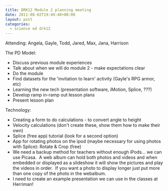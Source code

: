 ```yaml
---
title: DRK12 Module 2 planning meeting
date: 2011-08-02T19:49:40+00:00
layout: post
categories:
  - science ed drk12
---
```

Attending: Angela, Gayle, Todd, Jared, Max, Jana, Harrison

The PD Model:

  * Discuss previous module experiences
  * Talk about when we will do module 2 - make expectations clear
  * Do the module
  * Find datasets for the 'invitation to learn' activity (Gayle's RPG armor, etc)
  * Learning the new tech (presentation software, iMotion, Splice, ???)
  * Develop ramp in-ramp out lesson plans
  * Present lesson plan

Technology:

  * Creating a form to do calculations - to convert angle to height
  * Velocity calculations (don't create these, show them how to make their own)
  * Splice (free app) tutorial (look for a second option)
  * App for rotating photos on the ipod (maybe necessary for using photos with Splice): Rotate & Crop (free)
  * We need a backup method for teachers without enough iPods... we can use Picasa.  A web album can hold both photos and videos and when embedded or displayed as a slideshow it will show the pictures and play the videos in order.  If you want a photo to display longer just put more than one copy of the photo in the webalbum.
  * I need to create an example presentation we can use in the classes at Herriman!
